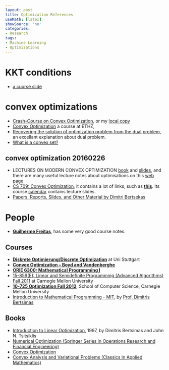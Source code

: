 ```yaml
---
layout: post
title: Optimization References
useMath: [latex]
showSource: 'no'
categories:
- Research
tags:
- Machine Learning
- Optimizations
---
```






# KKT conditions
 - [a cuorse slide][5]

# convex optimizations
 - [Crash-Course on Convex Optimization][9], or my [local copy][10]
 - [Convex Optimization][11] a course at ETHZ, 
 - [Recovering the solution of optimization problem from the dual problem][14], an excellant explanation about dual problem.
 - [What is a convex set?][25]

## convex optimization 20160226
 - LECTURES ON MODERN CONVEX OPTIMIZATION [book][18] and [slides][19], and there are many useful lecture notes 
 about optimisations on this [web page][20]
 - [CS 709: Convex Optimization][21], it contains a lot of links, such as [**this**][22]. Its course [calendar][23] 
 contains lecture slides.
 - [Papers, Reports, Slides, and Other Material by Dimitri Bertsekas][24]


# People
 - [**Guilherme Freitas**][8], has some very good course notes.

## Courses
 - [**Diskrete Optimierung/Discrete Optimization**][1] at Uni Stuttgart
 - [**Convex Optimization – Boyd and Vandenberghe**][7]
 - [**ORIE 6300: Mathematical Programming I**][3]
 - [15-859(E): Linear and Semidefinite Programming (Advanced Algorithms) Fall 2011][2] at Carnegie Mellon University
 - [**10-725 Optimization Fall 2012**][6], School of Computer Science, Carnegie Mellon University
 - [Introduction to Mathematical Programming - MIT][16], by [Prof. Dimitris Bertsimas][17]


## Books
 - [Introduction to Linear Optimization][4], 1997, by Dimitris Bertsimas and John N. Tsitsiklis 
 - [Numerical Optimization (Springer Series in Operations Research and Financial Engineering)][12]
 - [Convex Optimization][13]
 - [Convex Analysis and Variational Problems (Classics in Applied Mathematics)][15]

[25]: https://www.maa.org/sites/default/files/pdf/upload_library/22/Ford/VictorKlee.pdf
[24]: http://www.mit.edu/~dimitrib/publ.html
[23]: https://www.cse.iitb.ac.in/~cs709/2015a/calendar.html
[22]: https://docs.google.com/spreadsheets/d/1OhJuzPPN1T7UZ2UVlXwnrt5KwHrdpgVwCWopsaUkc30/edit#gid=5
[21]: https://www.cse.iitb.ac.in/~cs709/
[20]: http://www2.isye.gatech.edu/~nemirovs/
[19]: http://www2.isye.gatech.edu/~nemirovs/Trans_ModConvOpt.pdf
[18]: http://www2.isye.gatech.edu/~nemirovs/Lect_ModConvOpt.pdf
[17]: http://www.mit.edu/~dbertsim/index.html
[16]: http://ocw.mit.edu/courses/electrical-engineering-and-computer-science/6-251j-introduction-to-mathematical-programming-fall-2009/lecture-notes/
[15]: http://www.amazon.com/Analysis-Variational-Problems-Classics-Mathematics/dp/0898714508
[14]: http://math.stackexchange.com/questions/622552/recovering-the-solution-of-optimization-problem-from-the-dual-problem/622638#622638
[13]: http://web.stanford.edu/~boyd/cvxbook/
[12]: http://www.amazon.com/Numerical-Optimization-Operations-Financial-Engineering/dp/0387303030
[11]: http://www.ifor.math.ethz.ch/teaching/Courses/Spring_2013/Convex_Optimization/
[10]: /pdf/math/convexopt.pdf
[9]: http://people.hss.caltech.edu/~gpf/static/convexopt.pdf
[8]: http://people.hss.caltech.edu/~gpf/
[7]: http://web.stanford.edu/~boyd/cvxbook/
[6]: https://www.cs.cmu.edu/~ggordon/10725-F12/
[5]: https://www.cs.cmu.edu/~ggordon/10725-F12/slides/16-kkt.pdf
[4]: http://book.douban.com/subject/2157943/
[3]: http://people.orie.cornell.edu/dpw/orie6300/
[2]: http://www.cs.cmu.edu/afs/cs.cmu.edu/academic/class/15859-f11/www/
[1]: http://www.fmi.uni-stuttgart.de/alg/lehre/ws15/discrete-optimization-ws-1516/